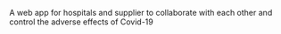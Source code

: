 A web app for hospitals and supplier to collaborate with each other and control the adverse effects of Covid-19
